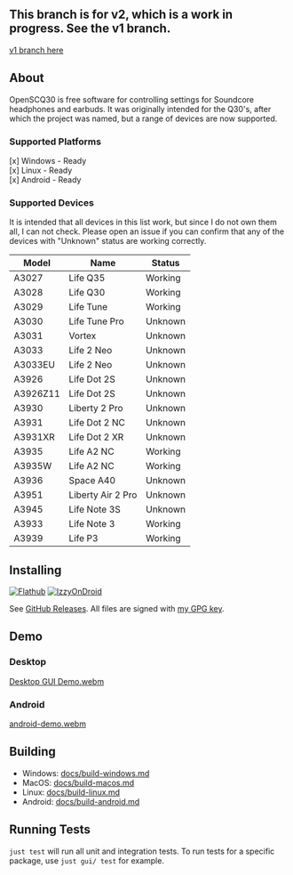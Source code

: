 ## This branch is for v2, which is a work in progress. See the v1 branch.

[v1 branch here](https://github.com/Oppzippy/OpenSCQ30/tree/v1)

## About

OpenSCQ30 is free software for controlling settings for Soundcore headphones and earbuds. It was originally intended for the Q30's, after which the project was named, but a range of devices are now supported.

### Supported Platforms

[x] Windows - Ready  
[x] Linux - Ready  
[x] Android - Ready  

### Supported Devices

It is intended that all devices in this list work, but since I do not own them all, I can not check. Please open an issue if you can confirm that any of the devices with "Unknown" status are working correctly.

| Model    | Name              | Status  |
| -------- | ----------------- | ------- |
| A3027    | Life Q35          | Working |
| A3028    | Life Q30          | Working |
| A3029    | Life Tune         | Working |
| A3030    | Life Tune Pro     | Unknown |
| A3031    | Vortex            | Unknown |
| A3033    | Life 2 Neo        | Unknown |
| A3033EU  | Life 2 Neo        | Unknown |
| A3926    | Life Dot 2S       | Unknown |
| A3926Z11 | Life Dot 2S       | Unknown |
| A3930    | Liberty 2 Pro     | Unknown |
| A3931    | Life Dot 2 NC     | Unknown |
| A3931XR  | Life Dot 2 XR     | Unknown |
| A3935    | Life A2 NC        | Working |
| A3935W   | Life A2 NC        | Working |
| A3936    | Space A40         | Unknown |
| A3951    | Liberty Air 2 Pro | Unknown |
| A3945    | Life Note 3S      | Unknown |
| A3933    | Life Note 3       | Working |
| A3939    | Life P3           | Working |

## Installing

[![Flathub](https://img.shields.io/flathub/v/com.oppzippy.OpenSCQ30)](https://flathub.org/apps/com.oppzippy.OpenSCQ30)
[![IzzyOnDroid](https://img.shields.io/endpoint?url=https://apt.izzysoft.de/fdroid/api/v1/shield/com.oppzippy.openscq30)](https://apt.izzysoft.de/fdroid/index/apk/com.oppzippy.openscq30)

See [GitHub Releases](https://github.com/Oppzippy/OpenSCQ30/releases). All files are signed with [my GPG key](https://kylescheuing.com/publickey.txt).

## Demo

### Desktop

[Desktop GUI Demo.webm](https://user-images.githubusercontent.com/2236514/229958756-aaa2a6d3-e908-4195-aad6-b0bcfda139a8.webm)

### Android

[android-demo.webm](https://github.com/Oppzippy/OpenSCQ30/assets/2236514/2d351d63-64b8-4253-abdf-3bb5384888c1)

## Building

-   Windows: [docs/build-windows.md](docs/build-windows.md)
-   MacOS: [docs/build-macos.md](docs/build-macos.md)
-   Linux: [docs/build-linux.md](docs/build-linux.md)
-   Android: [docs/build-android.md](docs/build-android.md)

## Running Tests

`just test` will run all unit and integration tests. To run tests for a specific package, use `just gui/ test` for example.
